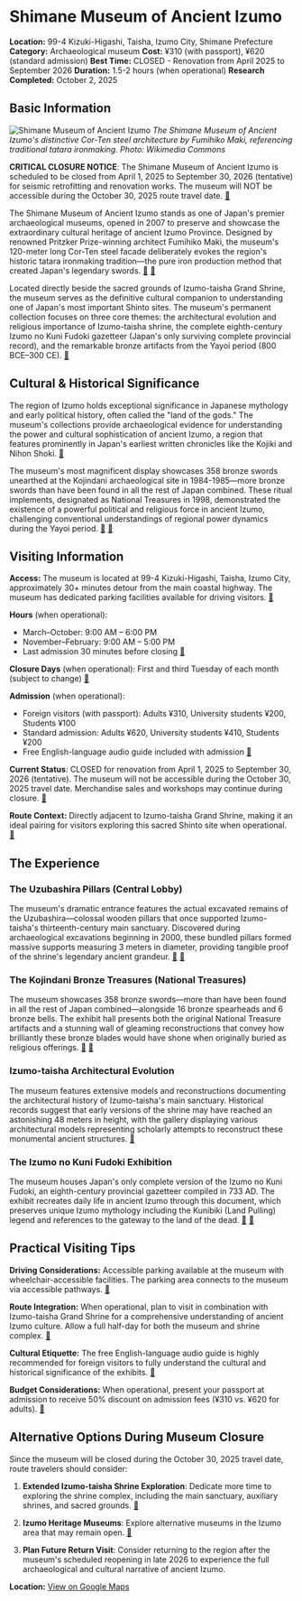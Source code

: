 # Shimane Museum of Ancient Izumo

**Location:** 99-4 Kizuki-Higashi, Taisha, Izumo City, Shimane Prefecture
**Category:** Archaeological museum
**Cost:** ¥310 (with passport), ¥620 (standard admission)
**Best Time:** CLOSED - Renovation from April 2025 to September 2026
**Duration:** 1.5-2 hours (when operational)
**Research Completed:** October 2, 2025

## Basic Information

![Shimane Museum of Ancient Izumo](https://upload.wikimedia.org/wikipedia/commons/7/7c/Shimane_Museum_of_Ancient_Izumo.JPG)
*The Shimane Museum of Ancient Izumo's distinctive Cor-Ten steel architecture by Fumihiko Maki, referencing traditional tatara ironmaking. Photo: Wikimedia Commons*

**CRITICAL CLOSURE NOTICE**: The Shimane Museum of Ancient Izumo is scheduled to be closed from April 1, 2025 to September 30, 2026 (tentative) for seismic retrofitting and renovation works. The museum will NOT be accessible during the October 30, 2025 route travel date. [🔗](https://www.izm.ed.jp/english/)

The Shimane Museum of Ancient Izumo stands as one of Japan's premier archaeological museums, opened in 2007 to preserve and showcase the extraordinary cultural heritage of ancient Izumo Province. Designed by renowned Pritzker Prize-winning architect Fumihiko Maki, the museum's 120-meter long Cor-Ten steel facade deliberately evokes the region's historic tatara ironmaking tradition—the pure iron production method that created Japan's legendary swords. [🔗](https://en.wikipedia.org/wiki/Shimane_Museum_of_Ancient_Izumo) [🔗](https://archello.com/project/shimane-museum-of-ancient-izumo)

Located directly beside the sacred grounds of Izumo-taisha Grand Shrine, the museum serves as the definitive cultural companion to understanding one of Japan's most important Shinto sites. The museum's permanent collection focuses on three core themes: the architectural evolution and religious importance of Izumo-taisha shrine, the complete eighth-century Izumo no Kuni Fudoki gazetteer (Japan's only surviving complete provincial record), and the remarkable bronze artifacts from the Yayoi period (800 BCE–300 CE). [🔗](https://www.japan.travel/en/spot/936/)

## Cultural & Historical Significance

The region of Izumo holds exceptional significance in Japanese mythology and early political history, often called the "land of the gods." The museum's collections provide archaeological evidence for understanding the power and cultural sophistication of ancient Izumo, a region that features prominently in Japan's earliest written chronicles like the Kojiki and Nihon Shoki. [🔗](https://ancient-japan-izumo.com/history/chapter1)

The museum's most magnificent display showcases 358 bronze swords unearthed at the Kojindani archaeological site in 1984-1985—more bronze swords than have been found in all the rest of Japan combined. These ritual implements, designated as National Treasures in 1998, demonstrated the existence of a powerful political and religious force in ancient Izumo, challenging conventional understandings of regional power dynamics during the Yayoi period. [🔗](https://www.izm.ed.jp/english/seidoki.html) [🔗](https://en.wikipedia.org/wiki/K%C5%8Djindani_Site)

## Visiting Information

**Access:** The museum is located at 99-4 Kizuki-Higashi, Taisha, Izumo City, approximately 30+ minutes detour from the main coastal highway. The museum has dedicated parking facilities available for driving visitors. [🔗](https://www.izm.ed.jp/english/access.html)

**Hours** (when operational):
- March–October: 9:00 AM – 6:00 PM
- November–February: 9:00 AM – 5:00 PM
- Last admission 30 minutes before closing [🔗](https://www.gltjp.com/en/directory/item/14735/)

**Closure Days** (when operational): First and third Tuesday of each month (subject to change) [🔗](https://www.tripadvisor.com/Attraction_Review-g1023583-d1187616-Reviews-Shimane_Museum_of_Ancient_Izumo-Izumo_Shimane_Prefecture_Chugoku.html)

**Admission** (when operational):
- Foreign visitors (with passport): Adults ¥310, University students ¥200, Students ¥100
- Standard admission: Adults ¥620, University students ¥410, Students ¥200
- Free English-language audio guide included with admission [🔗](https://www.tripadvisor.com/Attraction_Review-g1023583-d1187616-Reviews-Shimane_Museum_of_Ancient_Izumo-Izumo_Shimane_Prefecture_Chugoku.html)

**Current Status**: CLOSED for renovation from April 1, 2025 to September 30, 2026 (tentative). The museum will not be accessible during the October 30, 2025 travel date. Merchandise sales and workshops may continue during closure. [🔗](https://www.izm.ed.jp/english/)

**Route Context:** Directly adjacent to Izumo-taisha Grand Shrine, making it an ideal pairing for visitors exploring this sacred Shinto site when operational. [🔗](https://www.japan-guide.com/e/e5833.html)

## The Experience

### The Uzubashira Pillars (Central Lobby)

The museum's dramatic entrance features the actual excavated remains of the Uzubashira—colossal wooden pillars that once supported Izumo-taisha's thirteenth-century main sanctuary. Discovered during archaeological excavations beginning in 2000, these bundled pillars formed massive supports measuring 3 meters in diameter, providing tangible proof of the shrine's legendary ancient grandeur. [🔗](https://www.izm.ed.jp/english/chuou.html) [🔗](https://www.japan.travel/en/spot/936/)

### The Kojindani Bronze Treasures (National Treasures)

The museum showcases 358 bronze swords—more than have been found in all the rest of Japan combined—alongside 16 bronze spearheads and 6 bronze bells. The exhibit hall presents both the original National Treasure artifacts and a stunning wall of gleaming reconstructions that convey how brilliantly these bronze blades would have shone when originally buried as religious offerings. [🔗](https://www.izm.ed.jp/english/seidoki.html) [🔗](https://en.wikipedia.org/wiki/K%C5%8Djindani_Site)

### Izumo-taisha Architectural Evolution

The museum features extensive models and reconstructions documenting the architectural history of Izumo-taisha's main sanctuary. Historical records suggest that early versions of the shrine may have reached an astonishing 48 meters in height, with the gallery displaying various architectural models representing scholarly attempts to reconstruct these monumental ancient structures. [🔗](https://www.japan.travel/en/spot/936/)

### The Izumo no Kuni Fudoki Exhibition

The museum houses Japan's only complete version of the Izumo no Kuni Fudoki, an eighth-century provincial gazetteer compiled in 733 AD. The exhibit recreates daily life in ancient Izumo through this document, which preserves unique Izumo mythology including the Kunibiki (Land Pulling) legend and references to the gateway to the land of the dead. [🔗](https://www.izm.ed.jp/english/fudoki.html) [🔗](https://en.wikipedia.org/wiki/Fudoki)

## Practical Visiting Tips

**Driving Considerations:** Accessible parking available at the museum with wheelchair-accessible facilities. The parking area connects to the museum via accessible pathways. [🔗](https://www.accessible-japan.com/places/japan/shimane/izumo/attractions/shimane-museum-of-ancient-izumo/)

**Route Integration:** When operational, plan to visit in combination with Izumo-taisha Grand Shrine for a comprehensive understanding of ancient Izumo culture. Allow a full half-day for both the museum and shrine complex. [🔗](https://www.tripadvisor.com/Attraction_Review-g1023583-d1187616-Reviews-Shimane_Museum_of_Ancient_Izumo-Izumo_Shimane_Prefecture_Chugoku.html)

**Cultural Etiquette:** The free English-language audio guide is highly recommended for foreign visitors to fully understand the cultural and historical significance of the exhibits. [🔗](https://www.tripadvisor.com/Attraction_Review-g1023583-d1187616-Reviews-Shimane_Museum_of_Ancient_Izumo-Izumo_Shimane_Prefecture_Chugoku.html)

**Budget Considerations:** When operational, present your passport at admission to receive 50% discount on admission fees (¥310 vs. ¥620 for adults). [🔗](https://www.tripadvisor.com/Attraction_Review-g1023583-d1187616-Reviews-Shimane_Museum_of_Ancient_Izumo-Izumo_Shimane_Prefecture_Chugoku.html)

## Alternative Options During Museum Closure

Since the museum will be closed during the October 30, 2025 travel date, route travelers should consider:

1. **Extended Izumo-taisha Shrine Exploration**: Dedicate more time to exploring the shrine complex, including the main sanctuary, auxiliary shrines, and sacred grounds. [🔗](https://www.japan-guide.com/e/e5804.html)

2. **Izumo Heritage Museums**: Explore alternative museums in the Izumo area that may remain open. [🔗](https://izumomuseums.org/access/)

3. **Plan Future Return Visit**: Consider returning to the region after the museum's scheduled reopening in late 2026 to experience the full archaeological and cultural narrative of ancient Izumo.

**Location:** [View on Google Maps](https://maps.google.com/maps?q=35.399,132.688)
